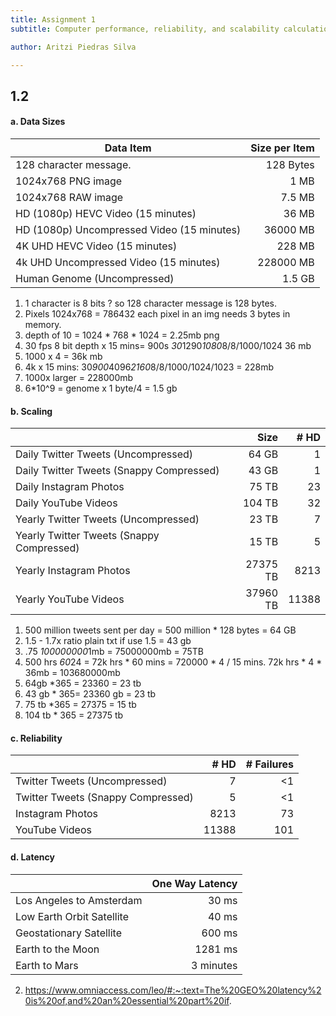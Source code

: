 ```yaml
---
title: Assignment 1
subtitle: Computer performance, reliability, and scalability calculation

author: Aritzi Piedras Silva

---
```



## 1.2 


#### a. Data Sizes

| Data Item                                  | Size per Item | 
|--------------------------------------------|--------------:|
| 128 character message.                     | 128 Bytes     |
| 1024x768 PNG image                         | 1 MB          |
| 1024x768 RAW image                         | 7.5 MB        | 
| HD (1080p) HEVC Video (15 minutes)         | 36 MB         |
| HD (1080p) Uncompressed Video (15 minutes) | 36000 MB      |
| 4K UHD HEVC Video (15 minutes)             | 228 MB        |
| 4k UHD Uncompressed Video (15 minutes)     | 228000 MB     |
| Human Genome (Uncompressed)                | 1.5 GB        |

1. 1 character is 8 bits ? so 128 character message is 128 bytes. 
2. Pixels 1024x768 = 786432 each pixel in an img needs 3 bytes in memory.
3. depth of 10  = 1024 * 768 * 1024 = 2.25mb png
4. 30 fps 8 bit depth x 15 mins= 900s *30*1290*1080*8/8/1000/1024 36 mb 
5. 1000 x 4 = 36k mb
6. 4k x 15 mins: 30*900*4096*2160*8/8/1000/1024/1023 = 228mb
7. 1000x larger = 228000mb 
8. 6*10^9 = genome x 1 byte/4 = 1.5 gb 


#### b. Scaling

|                                           | Size     | # HD | 
|-------------------------------------------|---------:|-----:|
| Daily Twitter Tweets (Uncompressed)       | 64 GB    | 1    |
| Daily Twitter Tweets (Snappy Compressed)  | 43 GB    | 1    |
| Daily Instagram Photos                    | 75 TB    |23    |
| Daily YouTube Videos                      | 104 TB   |32    |
| Yearly Twitter Tweets (Uncompressed)      | 23 TB    | 7    |
| Yearly Twitter Tweets (Snappy Compressed) | 15 TB    | 5    |
| Yearly Instagram Photos                   | 27375 TB | 8213 |
| Yearly YouTube Videos                     | 37960 TB |11388 |

1. 500 million tweets sent per day = 500 million * 128 bytes = 64 GB
2. 1.5 - 1.7x ratio plain txt if use 1.5 = 43 gb
3. .75 *100000000*1mb = 75000000mb = 75TB
4. 500 hrs *60*24 = 72k hrs * 60 mins = 720000 * 4 / 15 mins. 72k hrs * 4 * 36mb = 103680000mb 
5. 64gb *365 = 23360 = 23 tb 
6. 43 gb * 365= 23360 gb = 23 tb 
7. 75 tb *365 = 27375 = 15 tb 
8. 104 tb * 365 = 27375 tb 

#### c. Reliability
|                                    | # HD | # Failures |
|------------------------------------|-----:|-----------:|
| Twitter Tweets (Uncompressed)      |   7  |     <1     |
| Twitter Tweets (Snappy Compressed) |   5  |     <1     |
| Instagram Photos                   |8213  |     73     |
| YouTube Videos                     |11388 |     101    |


#### d. Latency

|                           | One Way Latency      |
|---------------------------|---------------------:|
| Los Angeles to Amsterdam  | 30 ms                |
| Low Earth Orbit Satellite | 40 ms                |
| Geostationary Satellite   | 600 ms               |
| Earth to the Moon         | 1281 ms              |
| Earth to Mars             | 3 minutes            | 

2. https://www.omniaccess.com/leo/#:~:text=The%20GEO%20latency%20is%20of,and%20an%20essential%20part%20if.


